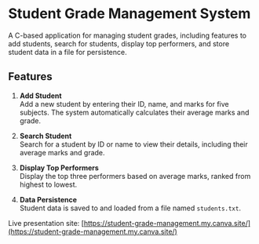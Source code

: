 # Student Grade Management System

A C-based application for managing student grades, including features to add students, search for students, display top performers, and store student data in a file for persistence.

## Features

1. **Add Student**  
   Add a new student by entering their ID, name, and marks for five subjects. The system automatically calculates their average marks and grade.

2. **Search Student**  
   Search for a student by ID or name to view their details, including their average marks and grade.

3. **Display Top Performers**  
   Display the top three performers based on average marks, ranked from highest to lowest.

4. **Data Persistence**  
   Student data is saved to and loaded from a file named `students.txt`.

Live presentation site: [https://student-grade-management.my.canva.site/](https://student-grade-management.my.canva.site/)
